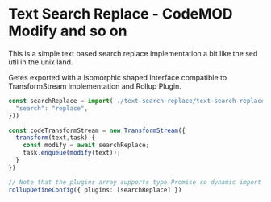 # Text Search Replace - CodeMOD Modify and so on
This is a simple text based search replace implementation a bit like the sed util in the unix land.

Getes exported with a Isomorphic shaped Interface compatible to TransformStream implementation and
Rollup Plugin. 

```ts
const searchReplace = import('./text-search-replace/text-search-replace.js').then(({ modify }) => modify({ 
  "search": "replace",
}))

const codeTransformStream = new TransformStream({
  transform(text,task) {
    const modify = await searchReplace;
    task.enqueue(modify(text));
  }
})

// Note that the plugins array supports type Promise so dynamic import is fine.
rollupDefineConfig({ plugins: [searchReplace] })
```

